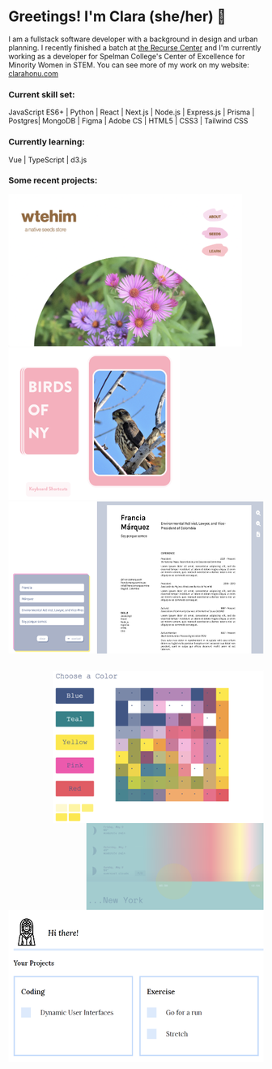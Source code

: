 # Greetings! I'm Clara (she/her) 🌱 

I am a fullstack software developer with a background in design and urban planning. I recently finished a batch at [the Recurse Center](https://www.recurse.com/about) and I'm currently working as a developer for Spelman College's Center of Excellence for Minority Women in STEM. You can see more of my work on my website: <a href ="https://clarahonu.com">clarahonu.com</a>

### Current skill set:
JavaScript ES6+ | Python | React | Next.js | Node.js | Express.js | Prisma | Postgres| MongoDB | Figma | Adobe CS |  HTML5 | CSS3 | Tailwind CSS

### Currently learning:
Vue | TypeScript | d3.js

### Some recent projects:
<a href="https://github.com/xewar/strawberries">
<img src="https://github.com/xewar/projectThumbnails/blob/e185a244db9e981110e2600c6ce8d4462e16dcd2/wtehim.png" height="300" alt="wtehim, or wild strawberries - a native seed store"></a>
<a href="https://github.com/xewar/memoryCard">
<img src="https://github.com/xewar/projectThumbnails/blob/78a671e8a9e1d9f81eadb9d65aa2c61897d97d00/birdsOfNY2.png" height="300" alt="Birds of NY"></a>
<a href="https://github.com/xewar/cv-builder">
<img src="https://github.com/xewar/projectThumbnails/blob/7748307293ac9c726d2cdf4a89ba3f5cc829b40b/cvBuilder2.png" height="300" alt="CV Builder"></a>
  <br></br>
  
  <a href="https://github.com/xewar/etch-a-sketch/"><img align="right" src="https://github.com/xewar/projectThumbnails/blob/eac75ed24fa52f136b1d08ab36099e5fe7bbb612/etchASketch.png" height="300"></a><a href="https://github.com/xewar/weatherApp">  <img align="right" alt="Weather App" src="https://github.com/xewar/weatherApp/blob/623bbc1633a844fbcaa61767a4629da7046055f0/src/projectThumbnail.png" width="350"></a>
<br></br>

<a href="https://github.com/xewar/to-do-list/">
<img align="right" src="https://github.com/xewar/projectThumbnails/blob/56f419dd9d1148b3ac97cc690b6df82e6c90136e/todoList.png" height="300"></a>

